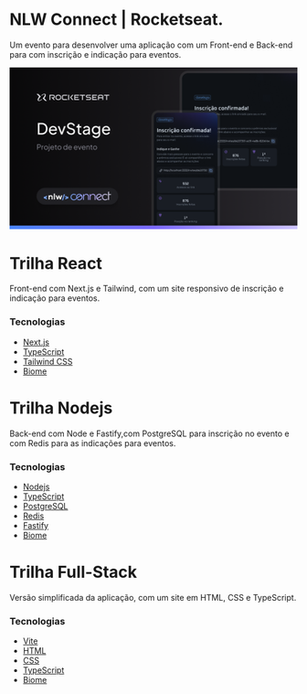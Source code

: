 # NLW Connect |  Rocketseat.

Um evento para desenvolver uma aplicação com um Front-end e Back-end para com inscrição e indicação para eventos.

<img src=".github/thumbnail.png" />

# Trilha React

Front-end com Next.js e Tailwind, com um site responsivo de inscrição e indicação para eventos.

### Tecnologias
- [Next.js](https://nextjs.org)
- [TypeScript](https://www.typescriptlang.org)
- [Tailwind CSS](https://tailwindcss.com)
- [Biome](https://biomejs.dev)

# Trilha Nodejs

Back-end com Node e Fastify,com PostgreSQL para inscrição no evento e com Redis para as indicações para eventos.

### Tecnologias
- [Nodejs](https://nodejs.org)
- [TypeScript](https://www.typescriptlang.org)
- [PostgreSQL](https://www.postgresql.org)
- [Redis](https://redis.io)
- [Fastify](https://fastify.dev)
- [Biome](https://biomejs.dev)

# Trilha Full-Stack

Versão simplificada da aplicação, com um site em HTML, CSS e TypeScript.

### Tecnologias
- [Vite](https://vite.dev)
- [HTML](https://developer.mozilla.org/HTML)
- [CSS](https://developer.mozilla.org/CSS)
- [TypeScript](https://www.typescriptlang.org)
- [Biome](https://biomejs.dev)
